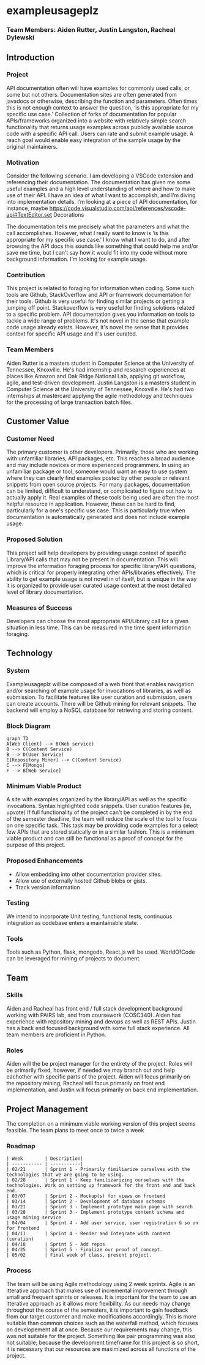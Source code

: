 # **exampleusageplz**
### **Team Members: Aiden Rutter, Justin Langston, Racheal Dylewski**

## **Introduction**
### Project  
  API documentation often will have examples for commonly used calls, or some but not others. Documentation sites are often generated from javadocs or otherwise, describing the function and parameters. Often times this is not enough context to answer the question, ‘is this appropriate for my specific use case.’ Collection of forks of documentation for popular APIs/frameworks organized into a website with relatively simple search functionality that returns usage examples across publicly available source code with a specific API call. Users can rate and submit example usage. A reach goal would enable easy integration of the sample usage by the original maintainers.

### Motivation
Consider the following scenario. I am developing a VSCode extension and referencing their documentation. The documentation has given me some useful examples and a high level understanding of where and how to make use of their API. I have an idea of what I want to accomplish, and I’m diving into implementation details. I’m looking at a piece of API documentation, for instance, maybe
https://code.visualstudio.com/api/references/vscode-api#TextEditor.set Decorations

The documentation tells me precisely what the parameters and what the call accomplishes. However, what I really want to know is ‘is this appropriate for my specific use case.’ I know what I want to do, and after browsing the API docs this sounds like something that could help me and/or save me time, but I can’t say how it would fit into my code without more background information. I’m looking for example usage. 

### Contribution

This project is related to foraging for information when coding. Some such tools are Github, StackOverflow and API or framework documentation for their tools. Github is very useful for finding similar projects or getting a jumping off point. Stackoverflow is very useful for finding solutions related to a specific problem. API documentation gives you information on tools to tackle a wide range of problems. It's not novel in the sense that example code usage already exists. However, it's novel the sense that it provides context for specific API usage and it's user curated. 

### Team Members
Aiden Rutter is a masters student in Computer Science at the University of Tennessee, Knoxville. 
He's had internship and research experiences at places like Amazon and Oak Ridge National Lab, applying git workflow, agile, and test-driven development. Justin Langston is a masters student in Computer Science at the University of Tennessee, Knoxville. He's had two internships at mastercard applying the agile methodology and techniques for the processing of large transaction batch files.

## Customer Value
### Customer Need
The primary customer is other developers. Primarily, those who are working with unfamiliar libraries, API packages, etc. This reaches a broad audience and may include novices or more experienced programmers. In using an unfamiliar package or tool, someone would want an easy to use system where they can clearly find examples posted by other people or relevant snippets from open source projects. For many packages, documentation can be limited, difficult to understand, or complicated to figure out how to actually apply it. Real examples of these tools being used are often the most helpful resource in application. However, these can be hard to find, particularly for a one's specific use case. This is particularly true when documentation is automatically generated and does not include example usage.
  
### Proposed Solution
This project will help developers by providing usage context of specific Library/API calls that may not be present in documentation. This will improve the information foraging process for specific library/API questions, which is critical for properly integrating other APIs/libraries effectively. The ability to get example usage is not novel in of itself, but is unique in the way it is organized to provide user curated usage context at the most detailed level of library documentation.

### Measures of Success
Developers can choose the most appropriate API/Library call for a given situation in less time. This can be measured in the time spent information foraging.

## Technology
### System
Exampleusageplz will be composed of a web front that enables navigation and/or searching of example usage for invocations of libraries, as well as submission. To facilitate features like user curation and submission, users can create accounts. There will be Github mining for relevant snippets. The backend will employ a NoSQL database for retrieving and storing content.

### Block Diagram
  <!-- use the new mermaid feature -->
  <!-- https://github.blog/2022-02-14-include-diagrams-markdown-files-mermaid/ -->
  ```mermaid
  graph TD
  A[Web Client] --> B(Web service)
  B --> C(Content Service)
  B --> D(User Service)
  E[Repository Miner] --> C(Content Service)
  C --> F[Mongo]
  F --> B[Web Service]

  ```
 
### Minimum Viable Product
A site with examples organized by the library/API as well as the specific invocations. Syntax highlighted code snippets. User curation features (ie, upvote)
    If full functionality of the project can't be completed in by the end of the semester deadline, the team will reduce the scale of the tool to focus on one specific task. This task may be providing code examples for a select few APIs that are stored statically or in a similar fashion. This is a minimum viable product and can still be functional as a proof of concept for the purpose of this project.


    
### Proposed Enhancements
* Allow embedding into other documentation provider sites. 
* Allow use of externally hosted Github blobs or gists.
* Track version information 

### Testing
We intend to incorporate Unit testing, functional tests, continuous integration as codebase enters a maintainable state.
    
### Tools
Tools such as Python, flask, mongodb, React.js will be used. WorldOfCode can be leveraged for mining of projects to document.

## Team
### Skills
Aiden and Racheal has front end / full stack development background working with PAIRS lab, and from coursework (COSC340). Aiden has experience with repository mining and devops as well as REST APIs. Justin has a back end focused background with some full stack experience. All team members are proficient in Python.

### Roles
Aiden will the be project manager for the entirety of the project.
Roles will be primarily fixed, however, if needed we may branch out and help eachother with specific parts of the project. Aiden will focus primarily on the repository mining, Racheal will focus primarily on front end implementation, and Justin will focus primarily on back end implementation. 

## Project Management
The completion on a minimum viable working version of this project seems feasible. The team plans to meet once to twice a week

### Roadmap
    | Week        | Description|
    | ----------- | -----------|
    | 02/21       | Sprint 1 - Primarily fimiliarize ourselves with the technologies that we are going to be using. 
    | 02/28       | Sprint 1 - Keep familizarizing ourselves with the technologies. Work on setting up framework for the front end and back end. 
    | 03/07       | Sprint 2 - Mockup(s) for views on frontend
    | 03/14       | Sprint 2 - Development of database schemas
    | 03/21       | Sprint 3 - Implement prototype main page with search
    | 03/28       | Sprint 3 - Implement prototype content schema and usage mining service
    | 04/04       | Sprint 4 - Add user service, user registration & so on for frontend
    | 04/11       | Sprint 4 - Render and Integrate with content (curation)
    | 04/18       | Sprint 5 - Add repos
    | 04/25       | Sprint 5 - Finalize our proof of concept. 
    | 05/02       | Final week of class, present project.

### Process
The team will be using Agile methodology using 2 week sprints. Agile is an itterative approach that makes use of incremental improvement through small and frequent sprints or releases. It is important for the team to use an itterative approach as it allows more flexibility. As our needs may change throughout the course of the semesters, it is important to gain feedback from our target customer and make modifications accordingly. This is more suitable than common choices such as the waterfall method, which focuses on developement all at once. Because our requirements may change, this was not suitable for the project. Something like pair programming was also not suitable; because the development timeframe for this project is so short, it is necessary that our resources are maximized across all functions of the project.
